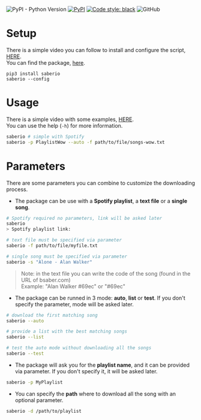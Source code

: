 ![PyPI - Python Version](https://img.shields.io/pypi/pyversions/saberio)
[![PyPI](https://img.shields.io/pypi/v/saberio?color=red)](https://pypi.org/project/saberio/)
[![Code style: black](https://img.shields.io/badge/code%20style-black-000000.svg)](https://github.com/psf/black)
![GitHub](https://img.shields.io/github/license/mortafix/pysaber)

# Setup
There is a simple video you can follow to install and configure the script, [HERE](https://www.loom.com/share/e9535e316f334e7eb1553526f95d0928).  
You can find the package, [here](https://pypi.org/project/saberio/).
```
pip3 install saberio
saberio --config
```

# Usage
There is a simple video with some examples, [HERE](https://www.loom.com/share/38fb26be202943a3ba9dc42fc6f71ae2).  
You can use the help (`-h`) for more information.
```bash
saberio # simple with Spotify
saberio -p PlaylistWow --auto -f path/to/file/songs-wow.txt
```

# Parameters
There are some parameters you can combine to customize the downloading process.

* The package can be use with a **Spotify playlist**, a **text file** or a **single song**.
```bash
# Spotify required no parameters, link will be asked later
saberio
> Spotify playlist link:

# text file must be specified via parameter
saberio -f path/to/file/myfile.txt

# single song must be specified via parameter
saberio -s "Alone - Alan Walker"
```
> Note: in the text file you can write the code of the song (found in the URL of bsaber.com)  
> Example: "Alan Walker #69ec" or "#69ec"

* The package can be runned in 3 mode: **auto**, **list** or **test**. If you don't specify the parameter, mode will be asked later.
```bash
# download the first matching song
saberio --auto

# provide a list with the best matching songs
saberio --list

# test the auto mode without downloading all the songs
saberio --test
```

* The package will ask you for the **playlist name**, and it can be provided via parameter. If you don't specify it, it will be asked later.
```bash
saberio -p MyPlaylist
```

* You can specify the **path** where to download all the song with an optional parameter.
```bash
saberio -d /path/to/playlist
```
